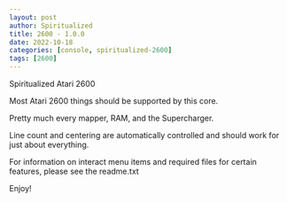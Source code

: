 ```yaml
---
layout: post
author: Spiritualized
title: 2600 - 1.0.0
date: 2022-10-18
categories: [console, spiritualized-2600]
tags: [2600]
---
```

Spiritualized Atari 2600

Most Atari 2600 things should be supported by this core.

Pretty much every mapper, RAM, and the Supercharger.

Line count and centering are automatically controlled and
should work for just about everything.

For information on interact menu items and required
files for certain features, please see the readme.txt

Enjoy!

